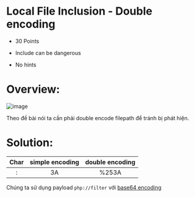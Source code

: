 # Local File Inclusion - Double encoding

- 30 Points  

- Include can be dangerous

- No hints

# Overview:

![image](https://user-images.githubusercontent.com/115911041/229867328-8eca7f32-7935-45ff-a99e-2c6131de8847.png)

Theo đề bài nói ta cần phải double encode filepath để tránh bị phát hiện.

# Solution:

| Char | simple encoding | double encoding |
| :---:|      :---:      |      :---:      |
| :    | 3A              | %253A           |
Chúng ta sử dụng payload `php://filter` với [base64 encoding](https://www.base64decode.org/)
